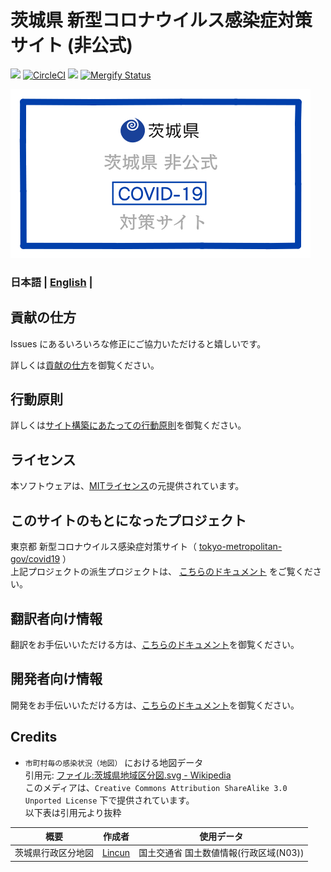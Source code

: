 # 茨城県 新型コロナウイルス感染症対策サイト (非公式)

![](https://github.com/a01sa01to/covid19-ibaraki/workflows/production%20deploy/badge.svg) [![CircleCI](https://circleci.com/gh/a01sa01to/covid19-ibaraki.svg?style=svg)](https://circleci.com/gh/a01sa01to/covid19-ibaraki) ![](https://flat.badgen.net/dependabot/a01sa01to/covid19-ibaraki?icon=dependabot) [![Mergify Status](https://img.shields.io/endpoint.svg?url=https://gh.mergify.io/badges/a01sa01to/covid19-ibaraki&style=flat)](https://mergify.io)

[![茨城県 新型コロナウイルス感染症対策サイト](/static/ss.png)](https://ibaraki.stopcovid19.jp/)

### 日本語 | [English](./docs/en/README.md) |


## 貢献の仕方
Issues にあるいろいろな修正にご協力いただけると嬉しいです。

詳しくは[貢献の仕方](./CONTRIBUTING.md)を御覧ください。


## 行動原則
詳しくは[サイト構築にあたっての行動原則](./CODE_OF_CONDUCT.md)を御覧ください。

## ライセンス
本ソフトウェアは、[MITライセンス](./LICENSE.txt)の元提供されています。

## このサイトのもとになったプロジェクト

東京都 新型コロナウイルス感染症対策サイト（ [tokyo-metropolitan-gov/covid19](https://github.com/tokyo-metropolitan-gov/covid19) ）<br>
上記プロジェクトの派生プロジェクトは、 [こちらのドキュメント](./FORKED_SITES.md) をご覧ください。

## 翻訳者向け情報

翻訳をお手伝いいただける方は、[こちらのドキュメント](./TRANSLATION.md)を御覧ください。

## 開発者向け情報

開発をお手伝いいただける方は、[こちらのドキュメント](./FOR_DEVELOPERS.md)を御覧ください。

## Credits

 - `市町村毎の感染状況（地図）` における地図データ<br>引用元: [ファイル:茨城県地域区分図.svg - Wikipedia](https://ja.wikipedia.org/wiki/%E3%83%95%E3%82%A1%E3%82%A4%E3%83%AB:%E8%8C%A8%E5%9F%8E%E7%9C%8C%E5%9C%B0%E5%9F%9F%E5%8C%BA%E5%88%86%E5%9B%B3.svg)<br>このメディアは、`Creative Commons Attribution ShareAlike 3.0 Unported License` 下で提供されています。<br>以下表は引用元より抜粋

  | 概要 | 作成者 | 使用データ |
  |:----:|:-:|:-:|
  |	茨城県行政区分地図 | [Lincun](https://ja.wikipedia.org/wiki/%E5%88%A9%E7%94%A8%E8%80%85:Lincun) | 国土交通省 国土数値情報(行政区域(N03)) |